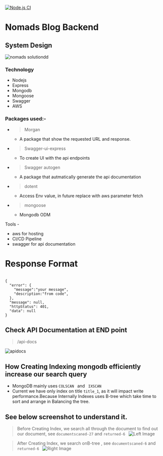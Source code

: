  [![Node.js CI](https://github.com/techy1999/BlogBackend/actions/workflows/node.js.yml/badge.svg)](https://github.com/techy1999/BlogBackend/actions/workflows/node.js.yml)
 # Nomads Blog Backend
## System Design 

![nomads solutiondd](https://github.com/techy1999/BlogBackend/assets/116334237/fb27607c-3af8-402d-9390-29f2a82dd503)





### Technology
- Nodejs
- Express
- Mongodb
- Mongoose
- Swagger
- AWS


### Packages used:-
- > Morgan  
    - A package that show the requested URL and response.
- > Swagger-ui-express 
    - To create UI with the api endpoints
- > Swagger autogen  
    - A package that autmatically generate the api documentation
- > dotent 
    - Access Env value, in future replace with aws parameter fetch
- > mongoose 
    - Mongodb ODM

Tools - 
- aws for hosting
- CI/CD Pipeline 
- swagger for api documentation


# Response Format

```

{
  "error": {
    "message":"your message",
    "description:"from code",
  },
  "message": null,
  "httpStatus": 401,
  "data": null
}

```

## Check API Documentation at END point

> /api-docs

![apidocs](https://github.com/techy1999/BlogBackend/assets/116334237/c7864cf6-7ea1-4644-9231-ba12adf53d6b)



## How Creating Indexing mongodb efficiently increase our search query
- MongoDB mainly uses ```COLSCAN ``` and ``` IXSCAN```
- Current we have only index on title ```title_1```, as it will impact write performance.Because Internally Indexes uses B-tree which take time to sort and arrange in Balancing the tree.
  
## See below screenshot to understand it.
> Before Creating Index, we search all through the document to find out our document, see ```documentscaned-27``` and ```returned-6 ```
![Left Image](https://github.com/techy1999/BlogBackend/assets/116334237/e1d305ca-7269-47ca-b728-2701512bdab3) 


> After Creating Index, we search onB-tree , see ```documentscaned-6``` and ```returned-6 ```
![Right Image](https://github.com/techy1999/BlogBackend/assets/116334237/d9deb0ca-8d5a-4165-837e-34a20de91e23)






